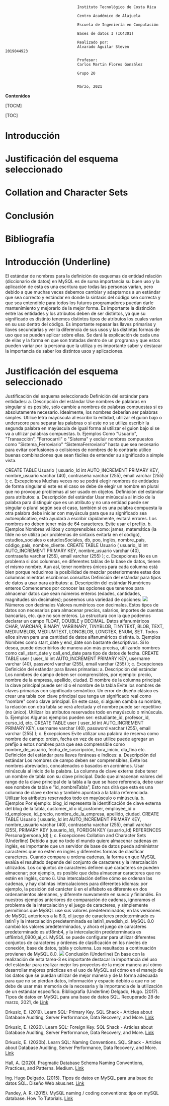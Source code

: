  ###
                                    Instituto Tecnológico de Costa Rica

									Centro Académico de Alajuela

									Escuela de Ingeniería en Computación

									Bases de datos I (IC4301)

									Realizado por:
									Alvarado Aguilar Steven           2019044923

									Profesor:
									Carlos Martin Flores González 

									Grupo 20


									Marzo, 2021
**Contenidos**

[TOCM]

[TOC]

# Introducción
# Justificación del esquema seleccionado
# Collation and Character Sets
# Conclusión
# Bibliografía


Introducción (Underline)
=============
El estándar de nombres para la definición de esquemas de entidad relación (diccionario de datos) en MySQL es de 
suma importancia su buen uso y la aplicación de esta es una escritura que todas las personas varían, pero debido 
a que muchas veces debemos cambiar y adaptarnos a un estándar que sea correcto y estándar en donde la sintaxis 
del código sea correcta y que sea entendible para todos los futuros programadores puedan darle mantenimiento y 
mejorarlo de la mejor forma.
Es importante la distinción entre las entidades y los atributos deben de ser distintos, ya que su significado es 
distinto tenemos distintos tipos de atributos los cuales varían en su uso dentro del código.
Es importante repasar las llaves primarias y llaves secundarias y ver la diferencia de sus usos y las distintas 
formas de uso que se pueden aplicar sobre ellas.
Se dará la explicación de cada una de ellas y la forma en que son tratadas dentro de un programa y que estos pueden 
variar por la persona que la utiliza y es importante saber y destacar la importancia de saber los distintos usos 
y aplicaciones.
# Justificación del esquema seleccionado
Justificación del esquema seleccionado
Definición del estándar para entidades:
a.	Descripción del estándar
Use nombres de palabras en singular si es posible, solo cambie a nombres de palabras compuestas si es absolutamente 
necesario. Idealmente, los nombres deberían ser palabras simples. Utilice letra mayúscula al escribir la entidad, 
utilizar el guion bajo o underscore para separar las palabras o si este no se utiliza escribir la segunda palabra 
en mayúscula de igual forma al utilizar el guion bajo si se va a utilizar palabras compuestas.
b.	Ejemplos
Como "Usuario", "Transacción", "Ferrocarril" o "Sistema" y excluir nombres compuestos como "Sistema_Ferroviario" 
“SistemaFerroviario” hasta que sea necesario para evitar confusiones o colisiones de nombres de lo contrario utilice 
buenas combinaciones que sean fáciles de entender su significado a simple vista.

CREATE TABLE Usuario (
    usuario_Id int AUTO_INCREMENT PRIMARY KEY,
    nombre_usuario varchar (40),
    contraseña varchar (255),
    email varchar (255)
);
c.	Excepciones
Muchas veces no se podrá elegir nombres de entidades de forma singular si este es el caso se debe de elegir un nombre 
en plural que no provoque problemas al ser usado en objetos.
Definición del estándar para atributos:
a.	Descripción del estándar
Usar minúscula al inicio de la palabra para distinguir que es un atributo y no una entidad puede ser singular o plural 
según sea el caso, también si es una palabra compuesta la otra palabra debe iniciar con mayúscula para que su 
significado sea autoexplicativo, esto ayudará a escribir rápidamente, evitará errores. Los nombres no deben tener más 
de 64 caracteres. Evite usar el prefijo.
b.	Ejemplos
Nombres válidos y comprensibles como: james, matemática (la tilde no se utiliza por problemas de sintaxis evitarla en 
el código), estudios_sociales o estudiosSociales, db, poo, inglés, nombre_país, código_país, nombre_cliente.
CREATE TABLE Usuario (
    usuario_Id int AUTO_INCREMENT PRIMARY KEY,
    nombre_usuario varchar (40),
    contraseña varchar (255),
    email varchar (255)
);
c.	Excepciones
No es un problema si dos columnas, en diferentes tablas de la base de datos, tienen el mismo nombre. Aun así, 
tener nombres únicos para cada columna está bien porque reducimos la posibilidad de mezclar posteriormente estas dos 
columnas mientras escribimos consultas
Definición del estándar para tipos de datos a usar para atributos:
a.	Descripción del estándar
Numéricos enteros
Comencemos por conocer las opciones que tenemos para almacenar datos que sean números enteros (edades, cantidades, 
magnitudes sin decimales); poseemos una variedad de opciones:
![](http://imgfz.com/i/LBHJy3p.png)
Números con decimales
Valores numéricos con decimales.
Estos tipos de datos son necesarios para almacenar precios, salarios, importes de cuentas bancarias, etc. que no 
son enteros.
La estructura con la que podemos declarar un campo FLOAT, DOUBLE y
DECIMAL.
Datos alfanuméricos
CHAR, VARCHAR, BINARY, VARBINARY, TINYBLOB, TINYTEXT, BLOB, TEXT, MEDIUMBLOB, MEDIUMTEXT, LONGBLOB, LONGTEX, ENUM, SET.
Todos ellos sirven para una cantidad de datos alfanuméricos distinta.
b.	Ejemplos
Nombres como start_date y end_date son bastante descriptivos. Si lo desea, puede describirlos de manera aún más precisa,
utilizando nombres como call_start_date y call_end_date para tipo de datos de fecha.
CREATE TABLE user (
    user_Id int AUTO_INCREMENT PRIMARY KEY,
    username varchar (40),
    password varchar (255),
    email varchar (255)
);
c. Excepciones
Definición del estándar para llaves primarias:
a.	Descripción del estándar
Los nombres de campo deben ser comprensibles, por ejemplo: precio, nombre de la empresa, apellido, ciudad. El nombre 
de la columna principal: la clave principal puede ser id o el nombre de la tabla
Evite los nombres de claves primarias con significado semántico. Un error de diseño clásico es crear una tabla con 
clave principal que tenga un significado real como "nombre" como clave principal. En este caso, si alguien cambia 
su nombre, la relación con otra tabla se verá afectada y el nombre puede ser repetitivo (no único). Utilizar los 
atributos reservados todo en mayúsculo o minúscula.
b.	Ejemplos
Algunos ejemplos pueden ser: estudiante_id, profesor_id, curso_id, etc.
CREATE TABLE user (
    user_Id int AUTO_INCREMENT PRIMARY KEY,
    username varchar (40),
    password varchar (255),
    email varchar (255)
);
c.	Excepciones
Evite utilizar una palabra de reserva como nombre de campo: orden, fecha en vez de eso utilice puede agregar un prefijo 
a estos nombres para que sea comprensible como nombre_de_usuario, fecha_de_suscripción, hora_inicio, día_fina etc.
Definición del estándar para llaves foráneas e índices:
a.	Descripción del estándar
Los nombres de campo deben ser comprensibles, Evite los nombres abreviados, concatenados o basados en acrónimos. 
Usar minúscula al inicio de la palabra. La columna de clave externa debe tener un nombre de tabla con su clave principal.
Dado que almacenan valores del rango de la clave principal de la tabla a la que se hace referencia, debe usar ese 
nombre de tabla e "id_nombreTabla", Esto nos dirá que esta es una columna de clave externa y también apuntará a la 
tabla referenciada. Utilizar los atributos reservados todo en mayúsculo o minúscula.
b.	Ejemplos
Por ejemplo: blog_id representa la identificación de clave externa del blog de la tabla, customer_id o id_customer, 
employee_id o id_employee, id_precio, nombre_de_la_empresa, apellido, ciudad.
CREATE TABLE Usuario (
    usuario_Id int AUTO_INCREMENT PRIMARY KEY,
    nombre_usuario varchar (40),
    contraseña varchar (255),
    email varchar (255),
    PRIMARY KEY (usuario_Id),
    FOREIGN KEY (usuario_Id) REFERENCES Persona(persona_Id)
);
c.	Excepciones
Collation and Character Sets (Underline)
Debido a que no todo el mundo quiere almacenar cadenas en inglés, es importante que un servidor 
de base de datos pueda administrar caracteres que no estén en inglés y diferentes formas de clasificar 
caracteres. Cuando compara u ordena cadenas, la forma en que MySQL evalúa el resultado depende del 
conjunto de caracteres y la intercalación utilizados. Los conjuntos de caracteres definen qué caracteres 
se pueden almacenar; por ejemplo, es posible que deba almacenar caracteres que no estén en inglés, como ü. 
Una intercalación define cómo se ordenan las cadenas, y hay distintas intercalaciones para diferentes idiomas: 
por ejemplo, la posición del carácter ü en el alfabeto es diferente en dos ordenamientos alemanes, y diferente 
nuevamente en sueco y finlandés.
En nuestros ejemplos anteriores de comparación de cadenas, ignoramos el problema de la intercalación y el juego 
de caracteres, y simplemente permitimos que MySQL use sus valores predeterminados; en las versiones de MySQL 
anteriores a la 8.0, el juego de caracteres predeterminado es latin1 y la intercalación predeterminada es 
latin1_swedish_ci. MySQL 8.0 cambió los valores predeterminados, y ahora el juego de caracteres predeterminado 
es utf8mb4, y la intercalación predeterminada es utf8mb4_0900_ai_ci. MySQL se puede configurar para utilizar 
diferentes conjuntos de caracteres y órdenes de clasificación en los niveles de conexión, base de datos, 
tabla y columna. Los resultados a continuación provienen de MySQL 8.0.
![](http://imgfz.com/i/bcXTPwi.png)
Conclusión (Underline)
En base con la realización de esta tarea-3 es importante destacar la importancia del uso del 
estándar para realizar mejor los proyectos de la mejor manera así cómo desarrollar 
mejores prácticas en el uso de MySQL así cómo en el manejo de los datos que se puedan utilizar 
de mejor manera y de la forma adecuada para que no se pierdan datos, información y espacio debido 
a que no se debe de usar más memoria de la necesaria y la importancia de la utilización de un 
estándar específico.
Bibliografía (Underline)
Delgado, Hugo. (2017). Tipos de datos en MySQL para una base de datos SQL. 
Recuperado 28 de marzo, 2021, de [Link](https://disenowebakus.net/tipos-de-datos-mysql.php)

Drkusic, E. (2019). Learn SQL: Primary Key. SQL Shack - Articles about Database Auditing, Server Performance, 
Data Recovery, and More. [Link](https://www.sqlshack.com/learn-sql-primary-key/)

Drkusic, E. (2020). Learn SQL: Foreign Key. SQL Shack - Articles about Database Auditing, Server Performance, 
Data Recovery, and More. [Link](https://www.sqlshack.com/learn-sql-foreign-key/)

Drkusic, E. (2020b). Learn SQL: Naming Conventions. SQL Shack - Articles about Database Auditing, Server Performance, 
Data Recovery, and More. [Link](https://www.sqlshack.com/learn-sql-naming-conventions/)

Hall, A. (2020). Pragmatic Database Schema Naming Conventions, Practices, and Patterns. Medium. 
[Link](https://adron.medium.com/pragmatic-database-schema-naming-conventions-practices-and-patterns-e483b0617bd)

Ing. Hugo Delgado. (2015). Tipos de datos en MySQL para una base de datos SQL. Diseño Web akus.net. 
[Link](https://disenowebakus.net/tipos-de-datos-mysql.php)

Pandey, A. R. (2015). MySQL naming / coding conventions: tips on mySQL database. How To Tutorials. 
[Link](https://anandarajpandey.com/2015/05/10/mysql-naming-coding-conventions-tips-on-mysql-database/)


